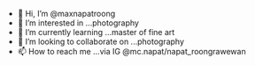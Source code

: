 - 👋 Hi, I’m @maxnapatroong
- 👀 I’m interested in ...photography
- 🌱 I’m currently learning ...master of fine art
- 💞️ I’m looking to collaborate on ...photography
- 📫 How to reach me ...via IG @mc.napat/napat_roongrawewan

<!---
maxnapatroong/maxnapatroong is a ✨ special ✨ repository because its `README.md` (this file) appears on your GitHub profile.
You can click the Preview link to take a look at your changes.
--->
